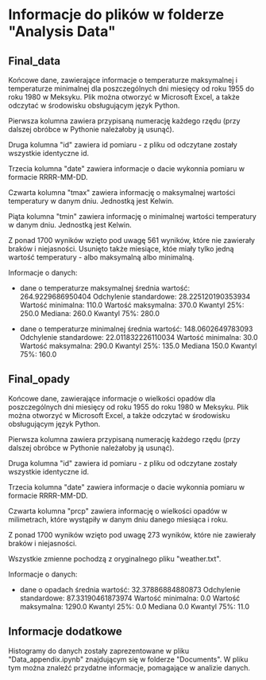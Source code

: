 # Informacje do plików w folderze "Analysis Data"

## Final_data

Końcowe dane, zawierające informacje o temperaturze maksymalnej i temperaturze minimalnej dla poszczególnych dni miesięcy od roku 1955 do roku 1980 w Meksyku. Plik można otworzyć w Microsoft Excel, a także odczytać w środowisku obsługującym język Python.

Pierwsza kolumna zawiera przypisaną numerację każdego rzędu (przy dalszej obróbce w Pythonie należałoby ją usunąć).

Druga kolumna "id" zawiera id pomiaru - z pliku od odczytane zostały wszystkie identyczne id.

Trzecia kolumna "date" zawiera informacje o dacie wykonnia pomiaru w formacie RRRR-MM-DD.

Czwarta kolumna "tmax" zawiera informację o maksymalnej wartości temperatury w danym dniu. Jednostką jest Kelwin.

Piąta kolumna "tmin" zawiera informację o minimalnej wartości temperatury w danym dniu. Jednostką jest Kelwin.

Z ponad 1700 wyników wzięto pod uwagę 561 wyników, które nie zawierały braków i niejasności. Usunięto także miesiące, któe miały tylko jedną wartość temperatury - albo maksymalną albo minimalną.

Informacje o danych:
- dane o temperaturze maksymalnej
    średnia wartość: 264.9229686950404
    Odchylenie standardowe: 28.225120190353934
    Wartość minimalna: 110.0
    Wartość maksymalna: 370.0
    Kwantyl 25%: 250.0
    Mediana: 260.0
    Kwantyl 75%: 280.0

- dane o temperaturze minimalnej
    średnia wartość: 148.0602649783093
    Odchylenie standardowe: 22.011832226110034
    Wartość minimalna: 30.0
    Wartość maksymalna: 290.0
    Kwantyl 25%: 135.0
    Mediana 150.0
    Kwantyl 75%: 160.0



## Final_opady

Końcowe dane, zawierające informacje o wielkości opadów dla poszczególnych dni miesięcy od roku 1955 do roku 1980 w Meksyku. Plik można otworzyć w Microsoft Excel, a także odczytać w środowisku obsługującym język Python.

Pierwsza kolumna zawiera przypisaną numerację każdego rzędu (przy dalszej obróbce w Pythonie należałoby ją usunąć).

Druga kolumna "id" zawiera id pomiaru - z pliku od odczytane zostały wszystkie identyczne id.

Trzecia kolumna "date" zawiera informacje o dacie wykonnia pomiaru w formacie RRRR-MM-DD.

Czwarta kolumna "prcp" zawiera informację o wielkości opadów w milimetrach, które wystąpiły w danym dniu danego miesiąca i roku.


Z ponad 1700 wyników wzięto pod uwagę 273 wyników, które nie zawierały braków i niejasności.

Wszystkie zmienne pochodzą z oryginalnego pliku "weather.txt".

Informacje o danych:
- dane o opadach
    średnia wartość: 32.37886884880873
    Odchylenie standardowe: 87.33190461873974
    Wartość minimalna: 0.0
    Wartość maksymalna: 1290.0
    Kwantyl 25%: 0.0
    Mediana 0.0
    Kwantyl 75%: 11.0


## Informacje dodatkowe

Histogramy do danych zostały zaprezentowane w pliku "Data_appendix.ipynb" znajdującym się w folderze "Documents". W pliku tym można znaleźć przydatne informacje, pomagające w analizie danych.